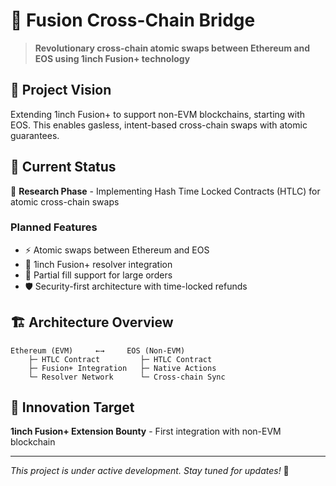 # 🌉 Fusion Cross-Chain Bridge

> **Revolutionary cross-chain atomic swaps between Ethereum and EOS using 1inch Fusion+ technology**

## 🎯 **Project Vision**

Extending 1inch Fusion+ to support non-EVM blockchains, starting with EOS. This enables gasless, intent-based cross-chain swaps with atomic guarantees.

## 🚀 **Current Status**

🔬 **Research Phase** - Implementing Hash Time Locked Contracts (HTLC) for atomic cross-chain swaps

### **Planned Features**
- ⚡ Atomic swaps between Ethereum and EOS  
- 🤖 1inch Fusion+ resolver integration
- 🧩 Partial fill support for large orders
- 🛡️ Security-first architecture with time-locked refunds

## 🏗️ **Architecture Overview**

```
Ethereum (EVM)     ←→     EOS (Non-EVM)
    ├─ HTLC Contract         ├─ HTLC Contract  
    ├─ Fusion+ Integration   ├─ Native Actions
    └─ Resolver Network      └─ Cross-chain Sync
```

## 🎯 **Innovation Target**

**1inch Fusion+ Extension Bounty** - First integration with non-EVM blockchain

---

*This project is under active development. Stay tuned for updates!* 🚀